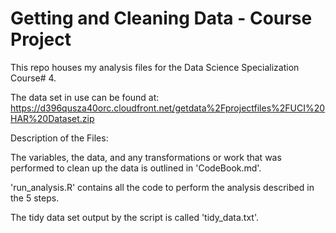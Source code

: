 # Getting and Cleaning Data - Course Project

This repo houses my analysis files for the Data Science Specialization Course# 4.

The data set in use can be found at:
https://d396qusza40orc.cloudfront.net/getdata%2Fprojectfiles%2FUCI%20HAR%20Dataset.zip

Description of the Files:

The variables, the data, and any transformations or work that was performed to clean up the data is outlined in 'CodeBook.md'.

'run_analysis.R' contains all the code to perform the analysis described in the 5 steps. 

The tidy data set output by the script is called 'tidy_data.txt'.
